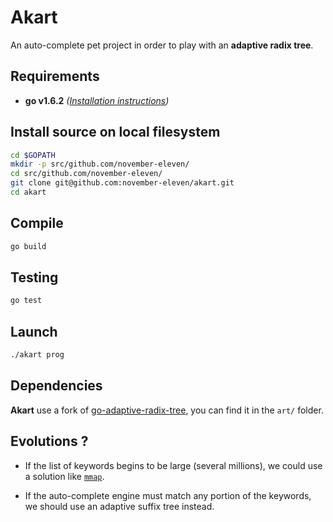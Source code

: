 # Akart

An auto-complete pet project in order to play with an **adaptive radix tree**.

## Requirements

 * **go v1.6.2** _([Installation instructions](https://golang.org/doc/install))_

## Install source on local filesystem

```bash
cd $GOPATH
mkdir -p src/github.com/november-eleven/
cd src/github.com/november-eleven/
git clone git@github.com:november-eleven/akart.git
cd akart
```


## Compile

```bash
go build
```

## Testing

```bash
go test
```

## Launch

```bash
./akart prog
```

## Dependencies

**Akart** use a fork of [go-adaptive-radix-tree](https://github.com/plar/go-adaptive-radix-tree), you can find it
in the `art/` folder.

## Evolutions ?

 * If the list of keywords begins to be large (several millions), we could use a solution like
 [`mmap`](https://en.wikipedia.org/wiki/Mmap).

 * If the auto-complete engine must match any portion of the keywords, we should use an adaptive suffix tree instead.

